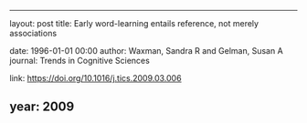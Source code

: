 ---
layout: post
title: Early word-learning entails reference, not merely associations

date: 1996-01-01 00:00
author: Waxman, Sandra R and Gelman, Susan A
journal: Trends in Cognitive Sciences

link: https://doi.org/10.1016/j.tics.2009.03.006

year: 2009
-----